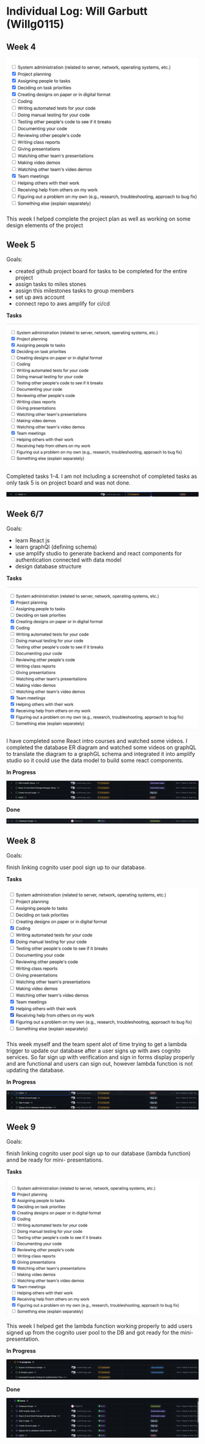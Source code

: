 # Individual Log: Will Garbutt (Willg0115)

## Week 4
![wills tasks week 4](./screenshots/will_tasks_week4.png)

This week I helped complete the project plan as well as working on some design elements of the project

## Week 5

Goals: 
- created github project board for tasks to be completed for the entire project
- assign tasks to miles stones
- assign this milestones tasks to group members
- set up aws account
- connect repo to aws amplify for ci/cd

**Tasks**

![wills tasks week 5](./screenshots/wills_tasks_week5.png)

Completed tasks 1-4. I am not including a screenshot of completed tasks as only task 5 is on project board and was not done.

![wills completed tasks week5](./screenshots/wills_inprogress_week5.png)

## Week 6/7

Goals: 
- learn React js
- learn graphQl (defining schema)
- use amplify studio to generate backend and react components for authentication connected with data model
- design database structure

**Tasks**

![wills week 6 tasks](./screenshots/will_tasks_week6.png)

I have completed some React intro courses and watched some videos. I completed the database ER diagram and watched some videos on graphQL to translate the diagram to a graphGL schema and integrated it into amplify studio so it could use the data model to build some react components. 

**In Progress**

![wills week 6 inprgress board](./screenshots/wills_inprogress_week6.png)

**Done**

![wills week 6 done board](./screenshots/wills_done_week6.png)

## Week 8

Goals:

finish linking cognito user pool sign up to our database.

**Tasks**

![wills week 8 tasks](./screenshots/wills_tasks_week8.png)

This week myself and the team spent alot of time trying to get a lambda trigger to update our database after a user signs up with aws cognito services. So far sign up with verification and sign in forms display properly  and are functional and users can sign out, however lambda function is not updating the database. 

**In Progress**

![wills week 8 inprgress board](./screenshots/wills_inprogress_week8.png)

## Week 9

Goals:

finish linking cognito user pool sign up to our database (lambda function) annd be ready for mini- presentations.

**Tasks**

![wills week 9 tasks](./screenshots/wills_tasks_week9.png)

This week I helped get the lambda function working properly to add users signed up from the cognito user pool to the DB and got ready for the mini-presentation.

**In Progress**

![wills week 9 inprgress board](./screenshots/wills_inprogress_week9.png)

**Done**

![wills week 9 done board](./screenshots/wills_done_week9.png)
